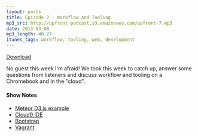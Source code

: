 ```yaml
---
layout: posts
title: Episode 7 - Workflow and Tooling
mp3_src: http://upfront-podcast.s3.amazonaws.com/upfront-7.mp3
date: 2013-03-08
mp3_length: 40.27
itunes_tags: workflow, tooling, web, development
---
```


<a href="http://upfront-podcast.s3.amazonaws.com/upfront-7.mp3" class="download-button">Download</a>

No guest this week I'm afraid! We took this week to catch up, answer some questions from listeners and discuss workflow and tooling on a Chromebook and in the "cloud".


#### Show Notes
- [Meteor D3.js example](http://meteor.com/examples/parties)
- [Cloud9 IDE](https://c9.io/)
- [Bootstrap](http://twitter.github.com/bootstrap/)
- [Vagrant](http://www.vagrantup.com/)

